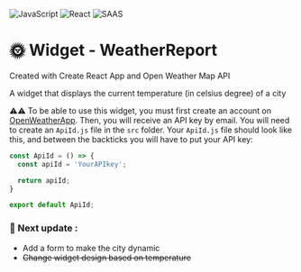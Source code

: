 ![JavaScript](https://img.shields.io/badge/JavaScript-F7DF1E?style=for-the-badge&logo=javascript&logoColor=white) ![React](https://img.shields.io/badge/react-%2320232a.svg?style=for-the-badge&logo=react&logoColor=%2361DAFB) ![SAAS](https://img.shields.io/badge/Sass-CC6699?style=for-the-badge&logo=sass&logoColor=white) 

# :sun_with_face: Widget - WeatherReport
Created with Create React App and Open Weather Map API

A widget that displays the current temperature (in celsius degree) of a city

⚠️:warning: To be able to use this widget, you must first create an account on [OpenWeatherApp](https://home.openweathermap.org/users/sign_up). Then, you will receive an API key by email.
You will need to create an `ApiId.js` file in the `src` folder. Your `ApiId.js` file should look like this, and between the backticks you will have to put your API key:
```js
const ApiId = () => {
  const apiId = 'YourAPIkey';

  return apiId;
}

export default ApiId;
```

### :new_moon_with_face: Next update :

- Add a form to make the city dynamic
- ~~Change widget design based on temperature~~
